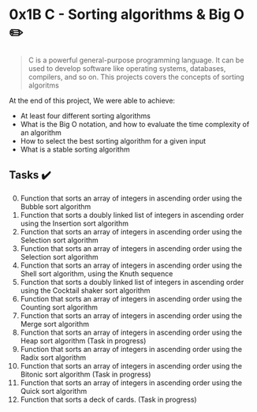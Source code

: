 # 0x1B C - Sorting algorithms & Big O :pencil2:

> C is a powerful general-purpose programming language. It can be used to develop software like operating systems, databases, compilers, and so on. This projects covers the concepts of sorting algoritms 

At the end of this project, We were able to achieve:
  
* At least four different sorting algorithms
* What is the Big O notation, and how to evaluate the time complexity of an algorithm
* How to select the best sorting algorithm for a given input
* What is a stable sorting algorithm

## Tasks :heavy_check_mark:

0. Function that sorts an array of integers in ascending order using the Bubble sort algorithm
1. Function that sorts a doubly linked list of integers in ascending order using the Insertion sort algorithm
2. Function that sorts an array of integers in ascending order using the Selection sort algorithm
3. Function that sorts an array of integers in ascending order using the Selection sort algorithm
4. Function that sorts an array of integers in ascending order using the Shell sort algorithm, using the Knuth sequence
5. Function that sorts a doubly linked list of integers in ascending order using the Cocktail shaker sort algorithm
6. Function that sorts an array of integers in ascending order using the Counting sort algorithm
7. Function that sorts an array of integers in ascending order using the Merge sort algorithm
8. Function that sorts an array of integers in ascending order using the Heap sort algorithm (Task in progress)
9. Function that sorts an array of integers in ascending order using the Radix sort algorithm
10. Function that sorts an array of integers in ascending order using the Bitonic sort algorithm (Task in progress)
11. Function that sorts an array of integers in ascending order using the Quick sort algorithm
12. Function that sorts a deck of cards. (Task in progress)


